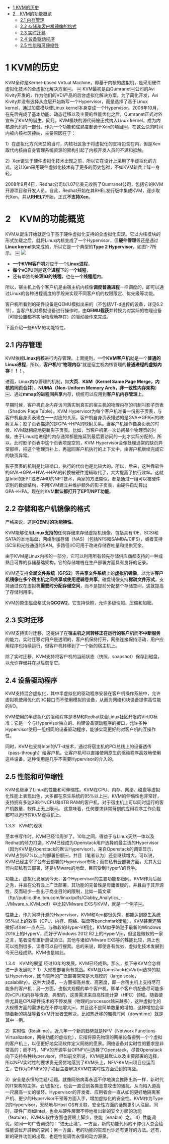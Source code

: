 
<!-- @import "[TOC]" {cmd="toc" depthFrom=1 depthTo=6 orderedList=false} -->

<!-- code_chunk_output -->

* [1 KVM的历史](#1-kvm的历史)
* [2　KVM的功能概览](#2-kvm的功能概览)
	* [2.1 内存管理](#21-内存管理)
	* [2.2 存储和客户机镜像的格式](#22-存储和客户机镜像的格式)
	* [2.3 实时迁移](#23-实时迁移)
	* [2.4 设备驱动程序](#24-设备驱动程序)
	* [2.5 性能和可伸缩性](#25-性能和可伸缩性)

<!-- /code_chunk_output -->

# 1 KVM的历史

KVM全称是Kernel-based Virtual Machine，即基于内核的虚拟机，是采用硬件虚拟化技术的全虚拟化解决方案￼。
￼
KVM最初是由Qumranet￼公司的Avi Kivity开发的，作为他们的VDI产品的后台虚拟化解决方案。为了简化开发，Avi Kivity并没有选择从底层开始新写一个Hypervisor，而是选择了基于Linux kernel，通过加载模块使Linux kernel本身变成一个Hypervisor。2006年10月，在先后完成了基本功能、动态迁移以及主要的性能优化之后，Qumranet正式对外宣布了KVM的诞生。同月，KVM模块的源代码被正式纳入Linux kernel，成为内核源代码的一部分。作为一个功能和成熟度都逊于Xen的项目￼，在这么快的时间内被内核社区接纳，主要原因在于：

1）在虚拟化方兴未艾的当时，内核社区急于将虚拟化的支持包含在内，但是Xen取代内核由自身管理系统资源的架构引起了内核开发人员的不满和抵触。

2）Xen诞生于硬件虚拟化技术出现之前，所以它在设计上采用了半虚拟化的方式，这让Xen采用硬件虚拟化技术有了更多的历史包袱，不如KVM新兵上阵一身轻。

2008年9月4日，Redhat公司以1.07亿美元收购了Qumranet公司，包括它的KVM开源项目和开发人员。自此，Redhat开始在其RHEL发行版中集成KVM，逐步取代Xen，并从**RHEL7**开始，正式**不支持Xen**。

# 2　KVM的功能概览

KVM从诞生开始就定位于基于硬件虚拟化支持的全虚拟化实现。它以内核模块的形式加载之后，就将Linux内核变成了一个Hypervisor，但**硬件管理**等还是通过**Linux kernel**来完成的，所以它是一个典型的**Type 2 Hypervisor**，如图1-7所示。
￼
![](./images/2019-05-12-22-51-14.png)

- **一个KVM客户机**对应于一个**Linux进程**，
- **每个vCPU**则是**这个进程**下的**一个线程**，
- 还有单独的**处理IO的线程**，也在**一个线程组**内。

所以，宿主机上各个客户机是由宿主机内核像**调度普通进程**一样调度的，即可以通过Linux的各种进程调度的手段来实现不同客户机的权限限定、优先级等功能。

客户机所看到的硬件设备是QEMU模拟出来的（不包括VT\-d透传的设备，详见6.2节），当客户机对模拟设备进行操作时，由**QEMU截获**并转换为对实际的物理设备（可能设置都不实际物理地存在）的驱动操作来完成。

下面介绍一些KVM的功能特性。

## 2.1 内存管理

KVM依赖**Linux内核**进行内存管理。上面提到，**一个KVM客户机**就是一个**普通的Linux进程**，所以，**客户机**的“**物理内存**”就是宿主机内核管理的**普通进程的虚拟内存！！！**。

进而，Linux内存管理的机制，如**大页**、**KSM（Kernel Same Page Merge，内核的同页合并**）、**NUMA（Non\-Uniform Memory Arch，非一致性内存架构**）￼、通过**mmap的进程间共享**内存，统统可以应用到**客户机内存管理**上。

早期时候，客户机自身内存访问落实到真实的宿主机的物理内存的机制叫影子页表（Shadow Page Table）。KVM Hypervisor为每个客户机准备一份影子页表，与客户机自身页表建立一一对应的关系。客户机自身页表描述的是GVA→GPA￼的映射关系；影子页表描述的是GPA→HPA的映射关系。当客户机操作自身页表的时候，KVM就相应地更新影子页表。比如，当客户机第一次访问某个物理页的时候，由于Linux给进程的内存通常都是拖延到最后要访问的一刻才实际分配的，所以，此时影子页表中这个页表项是空的，KVM Hypervisor会像处理通常的缺页异常那样，把这个物理页补上，再返回客户机执行的上下文中，由客户机继续完成它的缺页异常。

影子页表的机制是比较拗口，执行的代价也是比较大的。所以，后来，这种靠软件的GVA→GPA→HVA→HPA的转换被硬件逻辑取代了，大大提高了执行效率。这就是Intel的EPT或者AMD的NPT技术，两家的方法类似，都是通过一组可以被硬件识别的数据结构，不用KVM建立并维护额外的影子页表，由硬件自动算出GPA→HPA。现在的KVM**默认都打开了EPT/NPT功能**。

## 2.2 存储和客户机镜像的格式

严格来说，这是**QEMU的功能特性**。

KVM能够使用**Linux支持的**任何存储来存储虚拟机镜像，包括具有IDE、SCSI和SATA的本地磁盘，网络附加存储（NAS）（包括NFS和SAMBA/CIFS），或者支持iSCSI和光线通道的SAN。多路径I/O可用于改进存储吞吐量和提供冗余。

由于KVM是Linux内核的一部分，它可以利用所有领先存储供应商都支持的一种成熟且可靠的存储基础架构，它的存储堆栈在生产部署方面具有良好的记录。

KVM还支持**全局文件系统（GFS2**）等**共享文件系统**上的**虚拟机镜像**，以允许**客户机镜像**在**多个宿主机之间共享或使用逻辑卷共享**。磁盘镜像支持**稀疏文件形式**，支持通过仅在虚拟机**需要时分配存储空间**，而不是提前分配整个存储空间，这就提高了存储利用率。

KVM的原生磁盘格式为**QCOW2**，它支持快照，允许多级快照、压缩和加密。

## 2.3 实时迁移

KVM支持实时迁移，这提供了在**宿主机之间转移正在运行的客户机**而**不中断服务**的能力。实时迁移对用户是透明的，客户机保持打开，网络连接保持活动，用户应用程序也持续运行，但客户机转移到了一个新的宿主机上。

除了实时迁移，KVM支持将客户机的当前状态（快照，snapshot）保存到磁盘，以允许存储并在以后恢复它。

## 2.4 设备驱动程序

KVM支持混合虚拟化，其中半虚拟化的驱动程序安装在客户机操作系统中，允许虚拟机使用优化的I/O接口而不使用模拟的设备，从而为网络和块设备提供高性能的I/O。

KVM使用的半虚拟化的驱动程序是IBM和Redhat联合Linux社区开发的VirtIO标准；它是一个与Hypervisor独立的、构建设备驱动程序的接口，允许多种Hypervisor使用一组相同的设备驱动程序，能够实现更好的对客户机的互操作性。

同时，KVM也支持Intel的VT-d技术，通过将宿主机的PCI总线上的设备透传（pass-through）给客户机，让客户机可以直接使用原生的驱动程序高效地使用这些设备。这种使用是几乎不需要Hypervisor的介入的。

## 2.5 性能和可伸缩性

KVM也继承了Linux的性能和可伸缩性。KVM在CPU、内存、网络、磁盘等虚拟化性能上表现出色，大多都在原生系统的95%以上￼。KVM的伸缩性也非常好，支持拥有多达288个vCPU和4TB RAM的客户机，对于宿主机上可以同时运行的客户机数量，软件上无上限￼。
这意味着，任何要求非常苛刻的应用程序工作负载都可以运行在KVM虚拟机上。

1.3.3　KVM的现状

至本书写作时，KVM已经10周岁了。10年之间，得益于与Linux天然一体以及Redhat的倾力打造，KVM已经成为Openstack用户选择的最主流的Hypervisor（因为KVM是Openstack的默认Hypervisor）。来自Openstack的调查显示，KVM占到87%以上的部署份额￼，并且（笔者认为）还会继续增大。可以说，KVM已经主宰了公有云部署的Hypervisor市场；而在私有云部署方面，尤其大公司内部私有云部署，还是VMware的地盘，目前受到HyperV的竞争。

功能上，虚拟化发展到今天，各个Hypervisor的主要功能都趋同。KVM作为后起之秀，并且在公有云上广泛部署，其功能的完备性是毋庸置疑的。并且由于其开源性，反而较少一些出于商业目的的限制，比如一篇文章（ftp//public.dhe.ibm.com/linux/pdfs/Clabby_Analytics_-_VMware_v_KVM.pdf）中比较VMware EXS与KVM，就是一个例子￼。

性能上，作为同样开源的Hypervisor，KVM和Xen都很优秀，都能达到原生系统95%以上的效率（CPU、内存、网络、磁盘等benchmark衡量），KVM甚至还略微好过Xen一点点￼。与微软的Hyper-V相比，KVM似乎略逊于最新的Windows 2016上的HyperV，而好于Windows 2012 R2上的HyperV￼，但这是微软的一家之言，笔者没有重新测试验证。其他与诸如VMware EXS等的性能比较，网上也可以找到很多，读者可以自行搜索。总的来说，即使各有优劣，虚拟化技术发展到今天已经成熟，KVM也是如此。

1.3.4　KVM的展望
经过10年的发展，KVM已经成熟。那么，接下来KVM会怎样进一步发展呢？
1）大规模部署尚有挑战。KVM是Openstack和oVirt￼选择的默认Hypervisor，因而实际的广泛部署常常是大规模的（large scale，scalability）。这种大规模，一方面指高并发、高密度，即一台宿主机上支持尽可能多的客户机；另一方面，也指大规模的单个客户机，即单个客户机配备尽可能多的vCPU和内存等资源，典型的，这类需求来自高性能计算（HPC）领域。随着硬件尤其是CPU硬件技术的不停发展（物理的processor越来越多），这种虚拟化的大规模方面的需求也在不停地增大￼，并且这不是简单数量的增加，这种增加会伴随着新的挑战等着KVM开发者去解决，比如热迁移的宕机时间（downtime）就是其中一例。

2）实时性（Realtime）。近几年一个新的趋势就是NFV（Network Functions Virtualization，网络功能的虚拟化），它指将原先物理的网络设备搬到一个个虚拟的客户机上，以便更好地实现软件定义网络的愿景。网络设备对实时性的要求是非常高的；而不巧，NFV的开源平台OPNFV￼选择了Openstack，尽管Openstack向下支持各种Hypervisor，但如前文所说，KVM是其默认以及主要部署的选择，所以NFV实时性的要求责无旁贷地落到了KVM头上，NFV-KVM￼项目应运而生，它作为OPNFV的子项目主要解决KVM在实时性方面受到的挑战。

3）安全是永恒的主题/话题。就像网络病毒永远不停地演变推陈出新一样，新时代的IT架构的主体，云/虚拟化，也会一直受到各类恶意攻击的骚扰，从而陷入道高一尺魔高一丈的循环。Hypervisor的开发者、应用者会一直从如何更好地隔离客户机、更少的Hypervisor干预等方面入手，增加虚拟化的安全性。KVM作为Type 2的Hypervisor，天然地与Host OS有关联，安全性方面的话题更引人注目。同时，硬件厂商如Intel，也会从硬件层面不停地推出新的安全方面的功能（feature），KVM从软件方面也要跟上脚步，使能（enable）之。
4）性能调优。如同一句广告词说的：“进无止境”。一方面，新的功能代码的不停引入总会给性能调优开辟新的空间；另一方面，老的功能的实现也许还有更好的方法。还有，新的硬件功能的出现，也是性能调优永恒的动力源泉。